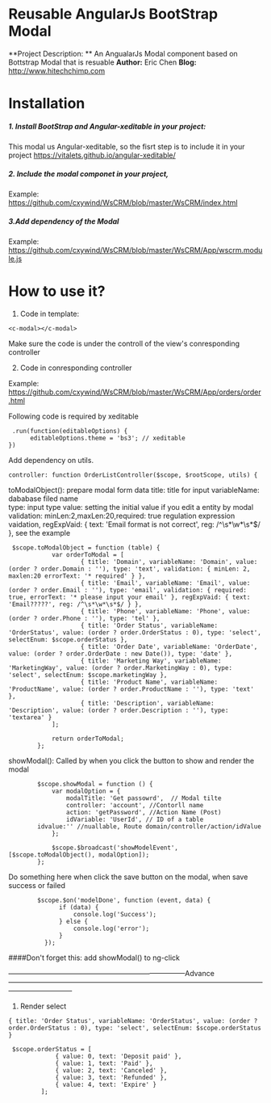 # Reusable AngularJs BootStrap Modal
**Project Description: ** An AngualarJs Modal component based on Bottstrap Modal that is resuable
**Author:** Eric Chen
**Blog:** http://www.hitechchimp.com
# Installation
##### 1. Install BootStrap and Angular-xeditable in your project: 
This modal us Angular-xeditable, so the fisrt step is to include it in your project
https://vitalets.github.io/angular-xeditable/
##### 2. Include the modal componet in your project,
Example: https://github.com/cxywind/WsCRM/blob/master/WsCRM/index.html
##### 3.Add dependency of the Modal
Example: https://github.com/cxywind/WsCRM/blob/master/WsCRM/App/wscrm.module.js

# How to use it?
1. Code in template:
```
<c-modal></c-modal> 
```
Make sure the code is under the controll of the view's conresponding controller

2. Code in conresponding controller

Example: https://github.com/cxywind/WsCRM/blob/master/WsCRM/App/orders/order.html

Following code is required by xeditable
```
 .run(function(editableOptions) {
      editableOptions.theme = 'bs3'; // xeditable
})
```

Add dependency on utils.
```
controller: function OrderListController($scope, $rootScope, utils) {
```

toModalObject(): prepare modal form data
title: title for input
variableName: dababase filed name  
type: input type 
value: setting the initial value if you edit a entity by modal
validation: minLen:2,maxLen:20,required: true
regulation expression vaidation, regExpVaid: { text: 'Email format is not correct', reg: /^\s*\w*\s*$/ }, see the example

```
 $scope.toModalObject = function (table) {
            var orderToModal = [
                    { title: 'Domain', variableName: 'Domain', value: (order ? order.Domain : ''), type: 'text', validation: { minLen: 2, maxlen:20 errorText: '* required' } },
                    { title: 'Email', variableName: 'Email', value: (order ? order.Email : ''), type: 'email', validation: { required: true, errorText: '* please input your email' }, regExpVaid: { text: 'Email?????', reg: /^\s*\w*\s*$/ } },
                    { title: 'Phone', variableName: 'Phone', value: (order ? order.Phone : ''), type: 'tel' },
                    { title: 'Order Status', variableName: 'OrderStatus', value: (order ? order.OrderStatus : 0), type: 'select', selectEnum: $scope.orderStatus },
                    { title: 'Order Date', variableName: 'OrderDate', value: (order ? order.OrderDate : new Date()), type: 'date' },
                    { title: 'Marketing Way', variableName: 'MarketingWay', value: (order ? order.MarketingWay : 0), type: 'select', selectEnum: $scope.marketingWay },
                    { title: 'Product Name', variableName: 'ProductName', value: (order ? order.ProductName : ''), type: 'text' },
                    { title: 'Description', variableName: 'Description', value: (order ? order.Description : ''), type: 'textarea' }
            ];

            return orderToModal;
        };
```
showModal(): Called by when you click the button to show and render the modal
```
        $scope.showModal = function () {
            var modalOption = {
                modalTitle: 'Get passowrd',  // Modal tilte
                controller: 'account', //Contorll name 
                action: 'getPassword', //Action Name (Post)
                idVariable: 'UserId', // ID of a table
		idvalue:'' //nuallable, Route domain/controller/action/idValue
            };

            $scope.$broadcast('showModelEvent', [$scope.toModalObject(), modalOption]);
        };

```
Do something here when click the save button on the modal, when save success or failed
```
        $scope.$on('modelDone', function (event, data) {
              if (data) {
                  console.log('Success');
              } else {
                  console.log('error');
              }
          });

```
####Don't forget this:
add showModal() to ng-click 

—————————————————————————Advance—————————————————————————————————————————————
1. Render select 
 ```
 { title: 'Order Status', variableName: 'OrderStatus', value: (order ? order.OrderStatus : 0), type: 'select', selectEnum: $scope.orderStatus }
 ```
 ```
  $scope.orderStatus = [
              { value: 0, text: 'Deposit paid' },
              { value: 1, text: 'Paid' },
              { value: 2, text: 'Canceled' },
              { value: 3, text: 'Refunded' },
              { value: 4, text: 'Expire' }
          ];
 ```





 


